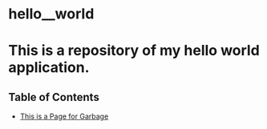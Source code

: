 # hello__world

# This is a repository of my hello world application.

## Table of Contents
- [This is a Page for Garbage](garbage.md)
